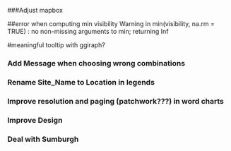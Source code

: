 
###Adjust mapbox

##error when computing min visibility
Warning in min(visibility, na.rm = TRUE) :
  no non-missing arguments to min; returning Inf

#meaningful tooltip with ggiraph?

### Add Message when choosing wrong combinations

### Rename Site_Name to Location in legends
### Improve resolution and paging (patchwork???) in word charts

### Improve Design

### Deal with Sumburgh